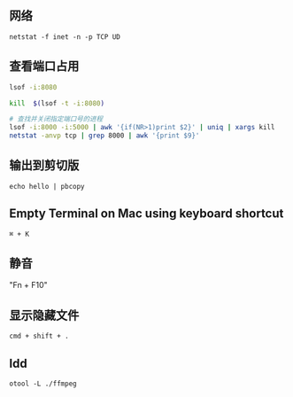 
## 网络

 ```
 netstat -f inet -n -p TCP UD
 ```

## 查看端口占用

```bash
lsof -i:8080

kill  $(lsof -t -i:8080)

# 查找并关闭指定端口号的进程
lsof -i:8000 -i:5000 | awk '{if(NR>1)print $2}' | uniq | xargs kill
netstat -anvp tcp | grep 8000 | awk '{print $9}'

```

## 输出到剪切版
```
echo hello | pbcopy
```

## Empty Terminal on Mac using keyboard shortcut
```
⌘ + K 
```

## 静音
"Fn + F10"

## 显示隐藏文件
```
cmd + shift + .
```

## ldd
```
otool -L ./ffmpeg
```